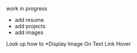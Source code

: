 work in progress
* add resume
* add projects
* add images

Look up how to
*Display Image On Text Link Hover
